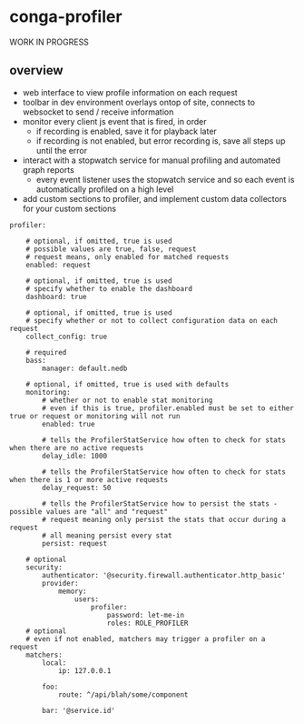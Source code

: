 conga-profiler
==============

WORK IN PROGRESS

overview
--------

- web interface to view profile information on each request
- toolbar in dev environment overlays ontop of site, connects to websocket to send / receive information
- monitor every client js event that is fired, in order
    - if recording is enabled, save it for playback later
    - if recording is not enabled, but error recording is, save all steps up until the error
- interact with a stopwatch service for manual profiling and automated graph reports
    - every event listener uses the stopwatch service and so each event is automatically profiled on a high level
- add custom sections to profiler, and implement custom data collectors for your custom sections



```
profiler:
    
    # optional, if omitted, true is used
    # possible values are true, false, request
    # request means, only enabled for matched requests
    enabled: request
    
    # optional, if omitted, true is used
    # specify whether to enable the dashboard
    dashboard: true
    
    # optional, if omitted, true is used
    # specify whether or not to collect configuration data on each request
    collect_config: true
    
    # required
    bass:
        manager: default.nedb
    
    # optional, if omitted, true is used with defaults
    monitoring:
        # whether or not to enable stat monitoring
        # even if this is true, profiler.enabled must be set to either true or request or monitoring will not run 
        enabled: true
        
        # tells the ProfilerStatService how often to check for stats when there are no active requests
        delay_idle: 1000
        
        # tells the ProfilerStatService how often to check for stats when there is 1 or more active requests 
        delay_request: 50
        
        # tells the ProfilerStatService how to persist the stats - possible values are "all" and "request"  
        # request meaning only persist the stats that occur during a request
        # all meaning persist every stat
        persist: request
    
    # optional
    security:
        authenticator: '@security.firewall.authenticator.http_basic'
        provider:
            memory:
                users:
                    profiler:
                        password: let-me-in
                        roles: ROLE_PROFILER
    # optional
    # even if not enabled, matchers may trigger a profiler on a request
    matchers:
        local:
            ip: 127.0.0.1
        
        foo:
            route: ^/api/blah/some/component
        
        bar: '@service.id'
```